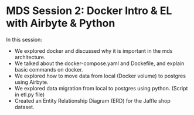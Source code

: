 # MDS Session 2: Docker Intro & EL with Airbyte & Python

In this session: 

- We explored docker and discussed why it is important in the mds architecture.
- We talked about the docker-compose.yaml and Dockefile, and explain basic commands on docker.
- We explored how to move data from local (Docker volume) to postgres using Airbyte.
- We explored data migration from local to postgres using python. (Script in etl.py file)
- Created an Entity Relationship Diagram (ERD) for the Jaffle shop dataset.